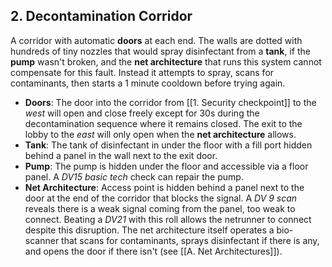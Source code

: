 ## 2. Decontamination Corridor

A corridor with automatic **doors** at each end. The walls are dotted with hundreds of tiny nozzles that would spray disinfectant from a **tank**, if the **pump** wasn't broken, and the **net architecture** that runs this system cannot compensate for this fault. Instead it attempts to spray, scans for contaminants, then starts a 1 minute cooldown before trying again.

- **Doors**: The door into the corridor from [[1. Security checkpoint]] to the *west* will open and close freely except for 30s during the decontamination sequence where it remains closed. The exit to the lobby to the *east* will only open when the **net architecture** allows.
- **Tank**: The tank of disinfectant in under the floor with a fill port hidden behind a panel in the wall next to the exit door.
- **Pump**: The pump is hidden under the floor and accessible via a floor panel. A *DV15 basic tech* check can repair the pump.
- **Net Architecture**: Access point is hidden behind a panel next to the door at the end of the corridor that blocks the signal. A *DV 9 scan* reveals there is a weak signal coming from the panel, too weak to connect. Beating a *DV21* with this roll allows the netrunner to connect despite this disruption. The net architecture itself operates a bio-scanner that scans for contaminants, sprays disinfectant if there is any, and opens the door if there isn't (see [[A. Net Architectures]]).